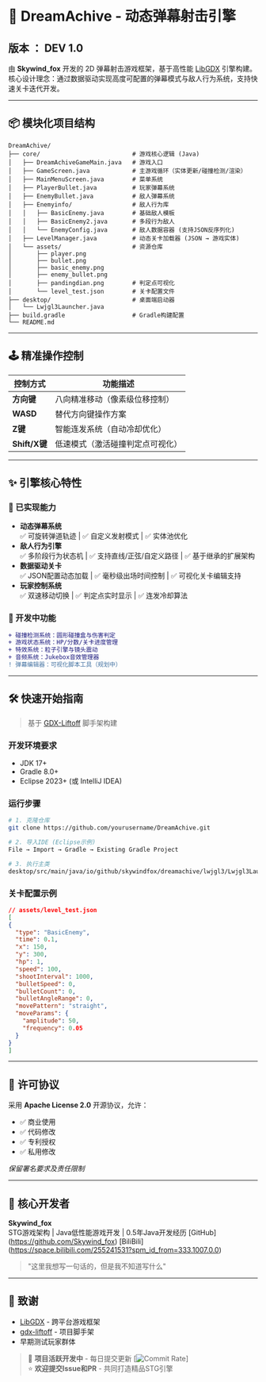   # 🌠 DreamAchive - 动态弹幕射击引擎

  ## 版本 ： DEV 1.0
  
  由 **Skywind_fox** 开发的 2D 弹幕射击游戏框架，基于高性能 [LibGDX](https://libgdx.com/) 引擎构建。核心设计理念：通过数据驱动实现高度可配置的弹幕模式与敌人行为系统，支持快速关卡迭代开发。
  
  ---
  
  ## 📦 模块化项目结构
  
  ```plaintext
  DreamAchive/
  ├── core/                          # 游戏核心逻辑 (Java)
  │   ├── DreamAchiveGameMain.java   # 游戏入口
  │   ├── GameScreen.java            # 主游戏循环（实体更新/碰撞检测/渲染）
  │   ├── MainMenuScreen.java        # 菜单系统
  │   ├── PlayerBullet.java          # 玩家弹幕系统
  │   ├── EnemyBullet.java           # 敌人弹幕系统
  │   ├── Enemyinfo/                 # 敌人行为库
  │   │   ├── BasicEnemy.java        # 基础敌人模板
  │   │   ├── BasicEnemy2.java       # 多段行为敌人
  │   │   └── EnemyConfig.java       # 敌人数据容器 (支持JSON反序列化)
  │   ├── LevelManager.java          # 动态关卡加载器 (JSON → 游戏实体)
  │   └── assets/                    # 资源仓库
  │       ├── player.png             
  │       ├── bullet.png            
  │       ├── basic_enemy.png        
  │       ├── enemy_bullet.png       
  │       ├── pandingdian.png        # 判定点可视化
  │       └── level_test.json        # 关卡配置文件
  ├── desktop/                       # 桌面端启动器
  │   └── Lwjgl3Launcher.java        
  ├── build.gradle                   # Gradle构建配置
  └── README.md                      
  ```
  
  ---
  
  ## 🕹️ 精准操作控制
  
  | 控制方式          | 功能描述                          |
  |-------------------|-----------------------------------|
  | **方向键**        | 八向精准移动（像素级位移控制）    |
  | **WASD**          | 替代方向键操作方案                |
  | **Z键**           | 智能连发系统（自动冷却优化）      |
  | **Shift/X键**     | 低速模式（激活碰撞判定点可视化）  |
  
  ---
  
  ## ✨ 引擎核心特性
  
  ### 🚀 已实现能力
  - **动态弹幕系统**  
    ✅ 可旋转弹道轨迹 | ✅ 自定义发射模式 | ✅ 实体池优化
  - **敌人行为引擎**  
    ✅ 多阶段行为状态机 | ✅ 支持直线/正弦/自定义路径 | ✅ 基于继承的扩展架构
  - **数据驱动关卡**  
    ✅ JSON配置动态加载 | ✅ 毫秒级出场时间控制 | ✅ 可视化关卡编辑支持
  - **玩家控制系统**  
    ✅ 双速移动切换 | ✅ 判定点实时显示 | ✅ 连发冷却算法
  
  ### 🔧 开发中功能
  ```diff
  + 碰撞检测系统：圆形碰撞盒与伤害判定
  + 游戏状态系统：HP/分数/关卡进度管理
  + 特效系统：粒子引擎与镜头震动
  + 音频系统：Jukebox音效管理器
  ! 弹幕编辑器：可视化脚本工具（规划中）
  ```
  
  ---
  
  ## 🛠️ 快速开始指南
  
  > 基于 [GDX-Liftoff](https://github.com/tommyettinger/gdx-liftoff) 脚手架构建
  
  ### 开发环境要求
  - JDK 17+
  - Gradle 8.0+
  - Eclipse 2023+ (或 IntelliJ IDEA)
  
  ### 运行步骤
  ```bash
  # 1. 克隆仓库
  git clone https://github.com/yourusername/DreamAchive.git
  
  # 2. 导入IDE (Eclipse示例)
  File → Import → Gradle → Existing Gradle Project
  
  # 3. 执行主类
  desktop/src/main/java/io/github/skywindfox/dreamachive/lwjgl3/Lwjgl3Launcher.java
  ```
  
  ### 关卡配置示例
  ```json
  // assets/level_test.json
[
  {
    "type": "BasicEnemy",
    "time": 0.1,
    "x": 150,
    "y": 300,
    "hp": 1,
    "speed": 100,
    "shootInterval": 1000,
    "bulletSpeed": 0,
    "bulletCount": 0,
    "bulletAngleRange": 0,
    "movePattern": "straight",
    "moveParams": {
      "amplitude": 50,
      "frequency": 0.05
    }
  }
]

  ```
  
  ---
  
  ## 📜 许可协议
  
  采用 **Apache License 2.0** 开源协议，允许：
  - ✅ 商业使用
  - ✅ 代码修改
  - ✅ 专利授权
  - ✅ 私用修改
  
  *保留署名要求及责任限制*
  
  ---
  
  ## 👤 核心开发者
  
  **Skywind_fox**  
  STG游戏架构 | Java低性能游戏开发  | 0.5年Java开发经历
  [GitHub]   (https://github.com/Skywind_fox) 
  [BiliBili] (https://space.bilibili.com/255241531?spm_id_from=333.1007.0.0)
  
  > "这里我想写一句话的，但是我不知道写什么"
  
  ---
  
  ## 💌 致谢
  
  - [LibGDX](https://libgdx.com/) - 跨平台游戏框架
  - [gdx-liftoff](https://github.com/tommyettinger/gdx-liftoff) - 项目脚手架
  - 早期测试玩家群体
  
  > 🚀 **项目活跃开发中** - 每日提交更新 [![Commit Rate](https://img.shields.io/badge/commits/daily-brightgreen)]  
  > ⭐ **欢迎提交Issue和PR** - 共同打造精品STG引擎
  ```
